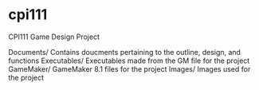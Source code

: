 cpi111
======

CPI111 Game Design Project


Documents/
  Contains doucments pertaining to the outline, design, and functions
Executables/
  Executables made from the GM file for the project
GameMaker/
  GameMaker 8.1 files for the project
Images/
  Images used for the project
  
